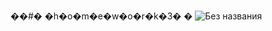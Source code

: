 ��#� �h�o�m�e�w�o�r�k�3�
�
![Без названия](https://user-images.githubusercontent.com/122363774/213747586-fe86623d-93d9-42b6-963c-cc69a674acc1.jpeg)
